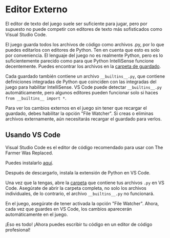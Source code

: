 # Editor Externo
El editor de texto del juego suele ser suficiente para jugar, pero por supuesto no puede competir con editores de texto más sofisticados como Visual Studio Code.

El juego guarda todos los archivos de código como archivos .py, por lo que puedes editarlos con editores de Python. 
Ten en cuenta que esto es solo por conveniencia. El lenguaje del juego no es realmente Python, pero es lo suficientemente parecido como para que Python IntelliSense funcione decentemente.
Puedes encontrar los archivos en la [carpeta de guardado](persistent_data_path/Saves).

Cada guardado también contiene un archivo `__builtins__.py`, que contiene definiciones integradas de Python que coinciden con las integradas del juego para habilitar IntelliSense. 
VS Code puede detectar `__builtins__.py` automáticamente, pero algunos editores pueden funcionar solo si haces `from __builtins__ import *`.

Para ver los cambios externos en el juego sin tener que recargar el guardado, debes habilitar la opción "File Watcher". Si creas o eliminas archivos externamente, aún necesitarás recargar el guardado para verlos.

## Usando VS Code
Visual Studio Code es el editor de código recomendado para usar con The Farmer Was Replaced.

Puedes instalarlo [aquí](https://code.visualstudio.com/download).

Después de descargarlo, instala la extensión de Python en VS Code.

Una vez que la tengas, abre la [carpeta](persistent_data_path/Saves) que contiene tus archivos `.py` en VS Code. Asegúrate de abrir la carpeta completa, no solo los archivos individuales, de lo contrario, el archivo `__builtins__.py` no funcionará.

En el juego, asegúrate de tener activada la opción "File Watcher". Ahora, cada vez que guardes en VS Code, los cambios aparecerán automáticamente en el juego.

¡Eso es todo! ¡Ahora puedes escribir tu código en un editor de código profesional!